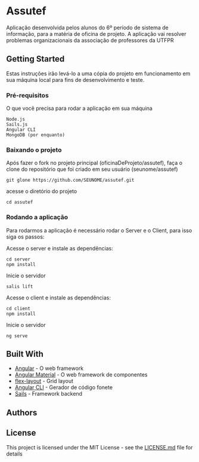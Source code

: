 # Assutef

Aplicação desenvolvida pelos alunos do 6º período de sistema de informação, para a matéria de oficina de projeto. A aplicação vai resolver problemas organizacionais da associação de professores da UTFPR

## Getting Started

Estas instruções irão levá-lo a uma cópia do projeto em funcionamento em sua máquina local para fins de desenvolvimento e teste.

### Pré-requisitos

O que você precisa para rodar a aplicação em sua máquina

```
Node.js
Sails.js
Angular CLI
MongoDB (por enquanto)
```

### Baixando o projeto
Após fazer o fork no projeto principal (oficinaDeProjeto/assutef), faça o clone do repositório que foi criado em seu usuário (seunome/assutef)
```
git glone https://github.com/SEUNOME/assutef.git
```
acesse o diretório do projeto

```
cd assutef
```

### Rodando a aplicação

Para rodarmos a aplicação é necessário rodar o Server e o Client, para isso siga os passos:

Acesse o server e instale as dependências: 
```
cd server
npm install
```
Inicie o servidor
```
salis lift
```

Acesse o client e instale as dependências: 
```
cd client
npm install
```
Inicie o servidor
```
ng serve
```


## Built With

* [Angular](https://angular.io/) - O web framework
* [Angular Material](https://material.angular.io/) - O web framework de componentes
* [flex-layout](https://github.com/angular/flex-layout) - Grid layout
* [Angular CLI](https://cli.angular.io/) - Gerador de código fonete
* [Sails](http://sailsjs.com/) - Framework backend


## Authors


## License

This project is licensed under the MIT License - see the [LICENSE.md](LICENSE.md) file for details
